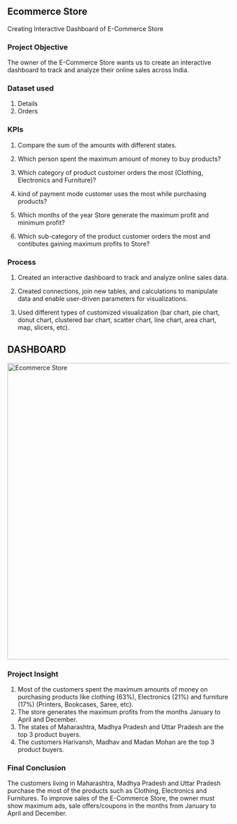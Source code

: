 ## **Ecommerce Store**

Creating Interactive Dashboard of E-Commerce Store 

### **Project Objective**
The owner of the E-Commerce Store wants us to create an interactive dashboard to track and analyze their online sales across India.

### **Dataset used**
1. Details
2. Orders

### **KPIs**
1. Compare the sum of the amounts with different states.

2. Which person spent the maximum amount of money to buy products?

3. Which category of product customer orders the most (Clothing, Electronics and Furniture)?

4. kind of payment mode customer uses the most while purchasing products?

5. Which months of the year Store generate the maximum profit and minimum profit?

6. Which sub-category of the product customer orders the most and contibutes gaining maximum profits to Store?

### **Process**
1. Created an interactive dashboard to track and analyze online sales data.

2. Created connections, join new tables, and calculations to manipulate data and enable user-driven parameters for visualizations.

3. Used different types of customized visualization (bar chart, pie chart, donut chart, clustered bar chart, scatter chart, line chart, area chart, map, slicers, etc).

## **DASHBOARD**

<img width="670" alt="Ecommerce Store " src="https://user-images.githubusercontent.com/132562651/236192105-cc9e3ce0-e9b5-4729-a82f-4a47bf9dfcf7.png">


### **Project Insight**
1. Most of the customers spent the maximum amounts of money on purchasing products like clothing (63%), Electronics (21%) and furniture (17%) (Printers, Bookcases, Saree, etc).
2. The store generates the maximum profits from the months January to April and December.
3. The states of Maharashtra, Madhya Pradesh and Uttar Pradesh are the top 3 product buyers.
4. The customers Harivansh, Madhav and Madan Mohan are the top 3 product buyers.

### **Final Conclusion**
The customers living in Maharashtra, Madhya Pradesh and Uttar Pradesh purchase the most of the products such as Clothing, Electronics and Furnitures. To improve sales of the E-Commerce Store, the owner must show maximum ads, sale offers/coupons in the months from January to April and December.
